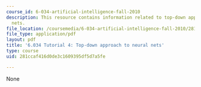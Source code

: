 ```yaml
---
course_id: 6-034-artificial-intelligence-fall-2010
description: This resource contains information related to top-down approach to neural
  nets.
file_location: /coursemedia/6-034-artificial-intelligence-fall-2010/281ccaf416d0de3c1609395df5d7a5fe_MIT6_034F10_tutor04.pdf
file_type: application/pdf
layout: pdf
title: '6.034 Tutorial 4: Top-down approach to neural nets'
type: course
uid: 281ccaf416d0de3c1609395df5d7a5fe

---
```

None